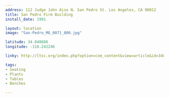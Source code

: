 ```yaml
---
address: 112 Judge John Aiso N. San Pedro St. Los Angeles, CA 90012 
title: San Pedro Firm Building
install_date: 1991

layout: location
image: "San-Pedro_MG_0071_800.jpg"

latitude: 34.048686
longitude: -118.242246

linky: http://ltsc.org/index.php?option=com_content&view=article&id=348

tags:	
- Seating
- Plants
- Tables
- Benches

---
```

